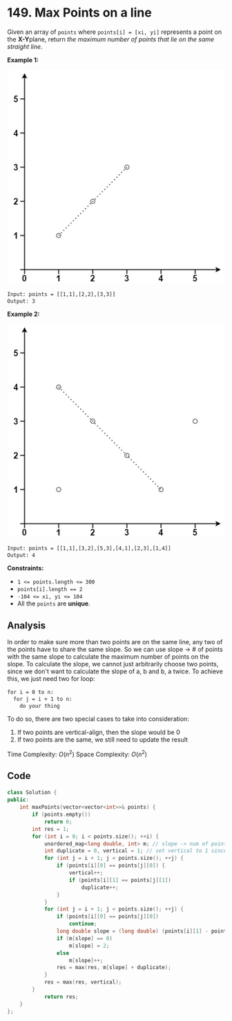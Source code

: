 # 149. Max Points on a line

Given an array of `points` where `points[i] = [xi, yi]` represents a point on the **X-Y**plane, return *the maximum number of points that lie on the same straight line*.

 

**Example 1:**

![img](resources/149a.jpg)

```
Input: points = [[1,1],[2,2],[3,3]]
Output: 3
```

**Example 2:**

![img](resources/149b.jpg)

```
Input: points = [[1,1],[3,2],[5,3],[4,1],[2,3],[1,4]]
Output: 4
```

 

**Constraints:**

- `1 <= points.length <= 300`
- `points[i].length == 2`
- `-104 <= xi, yi <= 104`
- All the `points` are **unique**.

## Analysis

In order to make sure more than two points are on the same line, any two of the points have to share the same slope. So we can use slope -> # of points with the same slope to calculate the maximum number of points on the slope. To calculate the slope, we cannot just arbitrarily choose two points, since we don't want to calculate the slope of a, b and b, a twice. To achieve this, we just need two for loop: 
```
for i = 0 to n:
  for j = i + 1 to n:
    do your thing
```


To do so, there are two special cases to take into consideration:
1. If two points are vertical-align, then the slope would be 0
2. If two points are the same, we still need to update the result

Time Complexity: $O(n^2)$
Space Complexity: $O(n^2)$

## Code

```c++
class Solution {
public:
    int maxPoints(vector<vector<int>>& points) {
        if (points.empty())
            return 0;
        int res = 1;
        for (int i = 0; i < points.size(); ++i) {
            unordered_map<long double, int> m; // slope -> num of points
            int duplicate = 0, vertical = 1; // set vertical to 1 since itself also counts as one
            for (int j = i + 1; j < points.size(); ++j) {
                if (points[i][0] == points[j][0]) {
                    vertical++;
                    if (points[i][1] == points[j][1])
                        duplicate++;
                }
            }
            for (int j = i + 1; j < points.size(); ++j) {
                if (points[i][0] == points[j][0])
                    continue;
                long double slope = (long double) (points[i][1] - points[j][1]) / (points[i][0] - points[j][0]);
                if (m[slope] == 0)
                    m[slope] = 2;
                else
                    m[slope]++;
                res = max(res, m[slope] + duplicate);
            }
            res = max(res, vertical);
        }
            return res;
    }
};
```